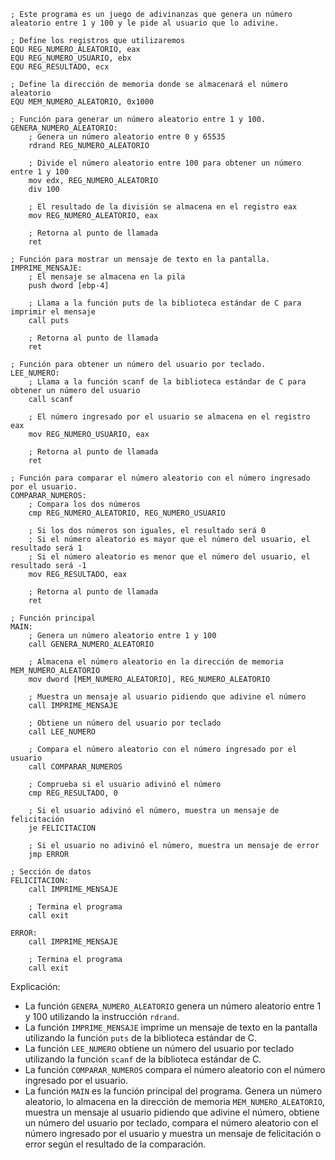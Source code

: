 ```assembly
; Este programa es un juego de adivinanzas que genera un número aleatorio entre 1 y 100 y le pide al usuario que lo adivine.

; Define los registros que utilizaremos
EQU REG_NUMERO_ALEATORIO, eax
EQU REG_NUMERO_USUARIO, ebx
EQU REG_RESULTADO, ecx

; Define la dirección de memoria donde se almacenará el número aleatorio
EQU MEM_NUMERO_ALEATORIO, 0x1000

; Función para generar un número aleatorio entre 1 y 100.
GENERA_NUMERO_ALEATORIO:
    ; Genera un número aleatorio entre 0 y 65535
    rdrand REG_NUMERO_ALEATORIO

    ; Divide el número aleatorio entre 100 para obtener un número entre 1 y 100
    mov edx, REG_NUMERO_ALEATORIO
    div 100

    ; El resultado de la división se almacena en el registro eax
    mov REG_NUMERO_ALEATORIO, eax

    ; Retorna al punto de llamada
    ret

; Función para mostrar un mensaje de texto en la pantalla.
IMPRIME_MENSAJE:
    ; El mensaje se almacena en la pila
    push dword [ebp-4]

    ; Llama a la función puts de la biblioteca estándar de C para imprimir el mensaje
    call puts

    ; Retorna al punto de llamada
    ret

; Función para obtener un número del usuario por teclado.
LEE_NUMERO:
    ; Llama a la función scanf de la biblioteca estándar de C para obtener un número del usuario
    call scanf

    ; El número ingresado por el usuario se almacena en el registro eax
    mov REG_NUMERO_USUARIO, eax

    ; Retorna al punto de llamada
    ret

; Función para comparar el número aleatorio con el número ingresado por el usuario.
COMPARAR_NUMEROS:
    ; Compara los dos números
    cmp REG_NUMERO_ALEATORIO, REG_NUMERO_USUARIO

    ; Si los dos números son iguales, el resultado será 0
    ; Si el número aleatorio es mayor que el número del usuario, el resultado será 1
    ; Si el número aleatorio es menor que el número del usuario, el resultado será -1
    mov REG_RESULTADO, eax

    ; Retorna al punto de llamada
    ret

; Función principal
MAIN:
    ; Genera un número aleatorio entre 1 y 100
    call GENERA_NUMERO_ALEATORIO

    ; Almacena el número aleatorio en la dirección de memoria MEM_NUMERO_ALEATORIO
    mov dword [MEM_NUMERO_ALEATORIO], REG_NUMERO_ALEATORIO

    ; Muestra un mensaje al usuario pidiendo que adivine el número
    call IMPRIME_MENSAJE

    ; Obtiene un número del usuario por teclado
    call LEE_NUMERO

    ; Compara el número aleatorio con el número ingresado por el usuario
    call COMPARAR_NUMEROS

    ; Comprueba si el usuario adivinó el número
    cmp REG_RESULTADO, 0

    ; Si el usuario adivinó el número, muestra un mensaje de felicitación
    je FELICITACION

    ; Si el usuario no adivinó el número, muestra un mensaje de error
    jmp ERROR

; Sección de datos
FELICITACION:
    call IMPRIME_MENSAJE

    ; Termina el programa
    call exit

ERROR:
    call IMPRIME_MENSAJE

    ; Termina el programa
    call exit
```

Explicación:

* La función `GENERA_NUMERO_ALEATORIO` genera un número aleatorio entre 1 y 100 utilizando la instrucción `rdrand`.
* La función `IMPRIME_MENSAJE` imprime un mensaje de texto en la pantalla utilizando la función `puts` de la biblioteca estándar de C.
* La función `LEE_NUMERO` obtiene un número del usuario por teclado utilizando la función `scanf` de la biblioteca estándar de C.
* La función `COMPARAR_NUMEROS` compara el número aleatorio con el número ingresado por el usuario.
* La función `MAIN` es la función principal del programa. Genera un número aleatorio, lo almacena en la dirección de memoria `MEM_NUMERO_ALEATORIO`, muestra un mensaje al usuario pidiendo que adivine el número, obtiene un número del usuario por teclado, compara el número aleatorio con el número ingresado por el usuario y muestra un mensaje de felicitación o error según el resultado de la comparación.